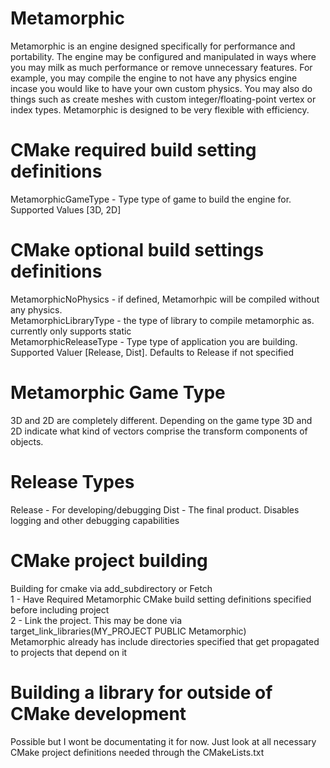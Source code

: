 # Metamorphic
Metamorphic is an engine designed specifically for performance and portability.
The engine may be configured and manipulated in ways where you may milk as much performance or remove unnecessary features.
For example, you may compile the engine to not have any physics engine incase you would like to have your own custom physics.
You may also do things such as create meshes with custom integer/floating-point vertex or index types.
Metamorphic is designed to be very flexible with efficiency.

# CMake required build setting definitions
MetamorphicGameType - Type type of game to build the engine for. Supported Values [3D, 2D]

# CMake optional build settings definitions
MetamorphicNoPhysics - if defined, Metamorhpic will be compiled without any physics.  
MetamorphicLibraryType - the type of library to compile metamorphic as. currently only supports static  
MetamorphicReleaseType - Type type of application you are building. Supported Valuer [Release, Dist].  Defaults to Release if not specified

# Metamorphic Game Type
3D and 2D are completely different. Depending on the game type
3D and 2D indicate what kind of vectors comprise the transform components of objects.

# Release Types
Release - For developing/debugging
Dist - The final product. Disables logging and other debugging capabilities

# CMake project building
Building for cmake via add_subdirectory or Fetch  
1 - Have Required Metamorphic CMake build setting definitions specified before including project  
2 - Link the project. This may be done via   
target_link_libraries(MY_PROJECT PUBLIC Metamorphic)    
Metamorphic already has include directories specified that get propagated to projects that depend on it    

# Building a library for outside of CMake development
Possible but I wont be documentating it for now. Just look at all necessary CMake project definitions needed through the CMakeLists.txt